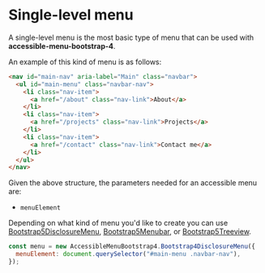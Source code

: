 # Single-level menu

A single-level menu is the most basic type of menu that can be used with **accessible-menu-bootstrap-4**.

An example of this kind of menu is as follows:

```html
<nav id="main-nav" aria-label="Main" class="navbar">
  <ul id="main-menu" class="navbar-nav">
    <li class="nav-item">
      <a href="/about" class="nav-link">About</a>
    </li>
    <li class="nav-item">
      <a href="/projects" class="nav-link">Projects</a>
    </li>
    <li class="nav-item">
      <a href="/contact" class="nav-link">Contact me</a>
    </li>
  </ul>
</nav>
```

Given the above structure, the parameters needed for an accessible menu are:

- `menuElement`

Depending on what kind of menu you'd like to create you can use [Bootstrap5DisclosureMenu](https://accessible-menu.netlify.app/disclosuremenu), [Bootstrap5Menubar](https://accessible-menu.netlify.app/menubar), or [Bootstrap5Treeview](https://accessible-menu.netlify.app/treeview).

```js
const menu = new AccessibleMenuBootstrap4.Bootstrap4DisclosureMenu({
  menuElement: document.querySelector("#main-menu .navbar-nav"),
});
```
